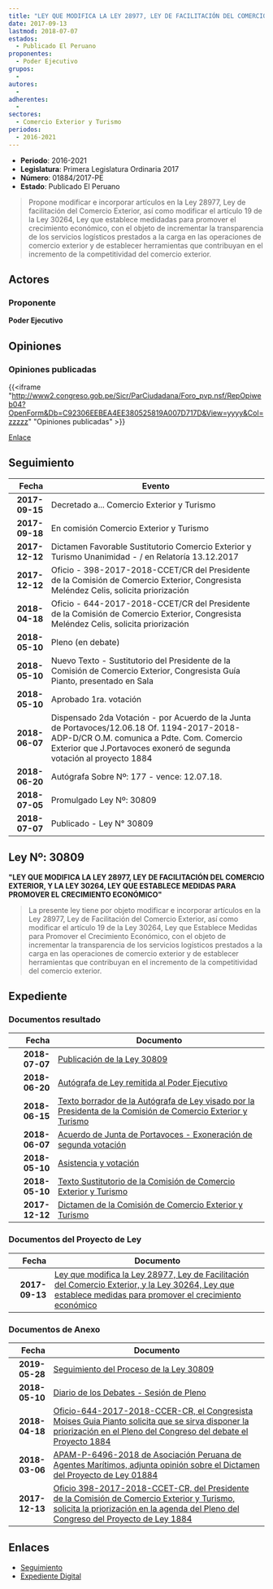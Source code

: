 ```yaml
---
title: "LEY QUE MODIFICA LA LEY 28977, LEY DE FACILITACIÓN DEL COMERCIO EXTERIOR, Y LA LEY 30264, LEY QUE ESTABLECE MEDIDAS PARA PROMOVER EL CRECIMIENTO ECONÓMICO"
date: 2017-09-13
lastmod: 2018-07-07
estados: 
  - Publicado El Peruano
proponentes: 
  - Poder Ejecutivo
grupos: 
  - 
autores: 
  - 
adherentes: 
  - 
sectores: 
  - Comercio Exterior y Turismo
periodos: 
  - 2016-2021
---
```


- **Periodo**: 2016-2021
- **Legislatura**: Primera Legislatura Ordinaria 2017
- **Número**: 01884/2017-PE
- **Estado**: Publicado El Peruano

> Propone modificar e incorporar artículos en la Ley 28977, Ley de facilitación del Comercio Exterior, así como modificar el artículo 19 de la Ley 30264, Ley que establece medidadas para promover el crecimiento económico, con el objeto de incrementar la transparencia de los servicios logísticos prestados a la carga en las operaciones de comercio exterior y de establecer herramientas que contribuyan en el incremento de la competitividad del comercio exterior.


## Actores

### Proponente

**Poder Ejecutivo**


## Opiniones

### Opiniones publicadas

{{<iframe "http://www2.congreso.gob.pe/Sicr/ParCiudadana/Foro_pvp.nsf/RepOpiweb04?OpenForm&Db=C92306EEBEA4EE380525819A007D717D&View=yyyy&Col=zzzzz" "Opiniones publicadas" >}}

[Enlace](http://www2.congreso.gob.pe/Sicr/ParCiudadana/Foro_pvp.nsf/RepOpiweb04?OpenForm&Db=C92306EEBEA4EE380525819A007D717D&View=yyyy&Col=zzzzz)

## Seguimiento

| Fecha | Evento |
|------:|--------|
| **2017-09-15** | Decretado a... Comercio Exterior y Turismo|
| **2017-09-18** | En comisión Comercio Exterior y Turismo|
| **2017-12-12** | Dictamen Favorable Sustitutorio Comercio Exterior y Turismo Unanimidad - / en Relatoría 13.12.2017|
| **2017-12-12** | Oficio - 398-2017-2018-CCET/CR del Presidente de la Comisión de Comercio Exterior, Congresista Meléndez Celis, solicita priorización|
| **2018-04-18** | Oficio - 644-2017-2018-CCET/CR del Presidente de la Comisión de Comercio Exterior, Congresista Meléndez Celis, solicita priorización|
| **2018-05-10** | Pleno (en debate)|
| **2018-05-10** | Nuevo Texto - Sustitutorio del Presidente de la Comisión de Comercio Exterior, Congresista Guía Pianto, presentado en Sala|
| **2018-05-10** | Aprobado 1ra. votación|
| **2018-06-07** | Dispensado 2da Votación - por Acuerdo de la Junta de Portavoces/12.06.18 Of. 1194-2017-2018-ADP-D/CR O.M. comunica a Pdte. Com. Comercio Exterior que J.Portavoces exoneró de segunda votación al proyecto 1884|
| **2018-06-20** | Autógrafa Sobre Nº: 177 - vence: 12.07.18.|
| **2018-07-05** | Promulgado Ley Nº: 30809|
| **2018-07-07** | Publicado - Ley N° 30809|

## Ley Nº: 30809

**"LEY QUE MODIFICA LA LEY 28977, LEY DE FACILITACIÓN DEL COMERCIO EXTERIOR, Y LA LEY 30264, LEY QUE ESTABLECE MEDIDAS PARA PROMOVER EL CRECIMIENTO ECONÓMICO"**

> La presente ley tiene por objeto modificar e incorporar artículos en la Ley 28977, Ley de Facilitación del Comercio Exterior, así como modificar el artículo 19 de la Ley 30264, Ley que Establece Medidas para Promover el Crecimiento Económico, con el objeto de incrementar la transparencia de los servicios logísticos prestados a la carga en las operaciones de comercio exterior y de establecer herramientas que contribuyan en el incremento de la competitividad del comercio exterior.


## Expediente


### Documentos resultado

| Fecha | Documento |
|------:|--------|
| **2018-07-07** | [Publicación de la Ley 30809](http://www.leyes.congreso.gob.pe/Documentos/2016_2021/ADLP/Normas_Legales/30809-LEY.pdf) |
| **2018-06-20** | [Autógrafa de Ley remitida al Poder Ejecutivo](http://www.leyes.congreso.gob.pe/Documentos/2016_2021/ADLP/Texto_Aprobado/AU0188420180620.pdf) |
| **2018-06-15** | [Texto borrador de la Autógrafa de Ley visado por la Presidenta de la Comisión de Comercio Exterior y Turismo](http://www.leyes.congreso.gob.pe/Documentos/2016_2021/Texto_Borrador_de_Autografa/BAU0188420180615.pdf) |
| **2018-06-07** | [Acuerdo de Junta de Portavoces - Exoneración de segunda votación](http://www.leyes.congreso.gob.pe/Documentos/2016_2021/Acuerdos/Junta_Portavoces/AJP0188420180607.pdf) |
| **2018-05-10** | [Asistencia y votación](http://www.leyes.congreso.gob.pe/Documentos/2016_2021/Asistencia_y_Votacion/Proyectos_de_Ley/AV0188420180510.pdf) |
| **2018-05-10** | [Texto Sustitutorio de la Comisión de Comercio Exterior y Turismo](http://www.leyes.congreso.gob.pe/Documentos/2016_2021/Texto_Sustitutorio/Proyectos_de_Ley/TS0188420180510.pdf) |
| **2017-12-12** | [Dictamen de la Comisión de Comercio Exterior y Turismo](http://www.leyes.congreso.gob.pe/Documentos/2016_2021/Dictamenes/Proyectos_de_Ley/01884DC03MAY20171212.pdf) |

### Documentos del Proyecto de Ley

| Fecha | Documento |
|------:|--------|
| **2017-09-13** | [Ley que modifica la Ley 28977, Ley de Facilitación del Comercio Exterior, y la Ley 30264, Ley que establece medidas para promover el crecimiento económico](http://www.leyes.congreso.gob.pe/Documentos/2016_2021/Proyectos_de_Ley_y_de_Resoluciones_Legislativas/PL0188420170913..pdf) |

### Documentos de Anexo

| Fecha | Documento |
|------:|--------|
| **2019-05-28** | [Seguimiento del Proceso de la Ley 30809](http://www.leyes.congreso.gob.pe/Documentos/2016_2021/Seguimiento_de_Proyectos_de_Ley/01884PL20190528.pdf) |
| **2018-05-10** | [Diario de los Debates - Sesión de Pleno](http://www.leyes.congreso.gob.pe/Documentos/2016_2021/ADLP/Diario_Debates/30809-TDD.pdf) |
| **2018-04-18** | [Oficio-644-2017-2018-CCER-CR, el Congresista Moises Guia Pianto solicita que se sirva disponer la priorización en el Pleno del Congreso del debate el Proyecto 1884](http://www.leyes.congreso.gob.pe/Documentos/2016_2021/Oficios/Congresistas/OFICIO-644-2017-2018-CCET-CR.pdf) |
| **2018-03-06** | [APAM-P-6496-2018 de Asociación Peruana de Agentes Marítimos, adjunta opinión sobre el Dictamen del Proyecto de Ley 01884](http://www.leyes.congreso.gob.pe/Documentos/2016_2021/Oficios/Otras_Instituciones/APAM-P-6496-2018.pdf) |
| **2017-12-13** | [Oficio 398-2017-2018-CCET-CR, del Presidente de la Comisión de Comercio Exterior y Turismo, solicita la priorización en la agenda del Pleno del Congreso del Proyecto de Ley 1884](http://www.leyes.congreso.gob.pe/Documentos/2016_2021/Oficios/Comisiones_Ordinarias/OFICIO-398-2017-2018-CCET-CR.pdf) |

## Enlaces 

- [Seguimiento](http://www2.congreso.gob.pe/Sicr/TraDocEstProc/CLProLey2016.nsf/f7fff46988ca05b1052578e100829cc7/52101e9d958e99710525819a007d7721?OpenDocument)
- [Expediente Digital](http://www2.congreso.gob.pe/Sicr/TraDocEstProc/CLProLey2016.nsf/f7fff46988ca05b1052578e100829cc7/52101e9d958e99710525819a007d7721?OpenDocument&Click=05257FB7005EB655.eb71d0cf91d8294e05256cdf006b5706/$Body/0.1C6C)
